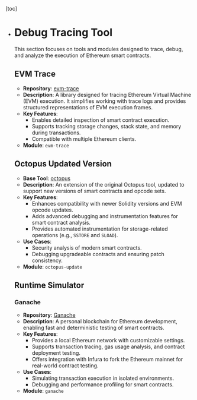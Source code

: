 [toc]

- # Debug Tracing Tool

  This section focuses on tools and modules designed to trace, debug, and analyze the execution of Ethereum smart contracts.

  ## EVM Trace

  - **Repository**: [evm-trace](https://github.com/ApeWorX/evm-trace)
  - **Description**: A library designed for tracing Ethereum Virtual Machine (EVM) execution. It simplifies working with trace logs and provides structured representations of EVM execution frames.
  - **Key Features**:
    - Enables detailed inspection of smart contract execution.
    - Supports tracking storage changes, stack state, and memory during transactions.
    - Compatible with multiple Ethereum clients.
  - **Module**: `evm-trace`

  ## Octopus Updated Version

  - **Base Tool**: [octopus](https://github.com/FuzzingLabs/octopus)
  - **Description**: An extension of the original Octopus tool, updated to support new versions of smart contracts and opcode sets.
  - **Key Features**:
    - Enhances compatibility with newer Solidity versions and EVM opcode updates.
    - Adds advanced debugging and instrumentation features for smart contract analysis.
    - Provides automated instrumentation for storage-related operations (e.g., `SSTORE` and `SLOAD`).
  - **Use Cases**:
    - Security analysis of modern smart contracts.
    - Debugging upgradeable contracts and ensuring patch consistency.
  - **Module**: `octopus-update`

  

  ## Runtime Simulator

  ### Ganache

  - **Repository**: [Ganache](https://archive.trufflesuite.com/ganache/)
  - **Description**: A personal blockchain for Ethereum development, enabling fast and deterministic testing of smart contracts.
  - **Key Features**:
    - Provides a local Ethereum network with customizable settings.
    - Supports transaction tracing, gas usage analysis, and contract deployment testing.
    - Offers integration with Infura to fork the Ethereum mainnet for real-world contract testing.
  - **Use Cases**:
    - Simulating transaction execution in isolated environments.
    - Debugging and performance profiling for smart contracts.
  - **Module**: `ganache`